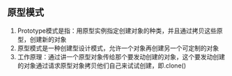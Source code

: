 ## 原型模式

1. Prototype模式是指：用原型实例指定创建对象的种类，并且通过拷贝这些原型，创建新的对象
2. 原型模式是一种创建型设计模式，允许一个对象再创建另一个可定制的对象
3. 工作原理：通过讲一个原型对象传给那个要发动创建的对象，这个要发动创建的对象通过请求原型对象拷贝他们自己来试试创建，即.clone()